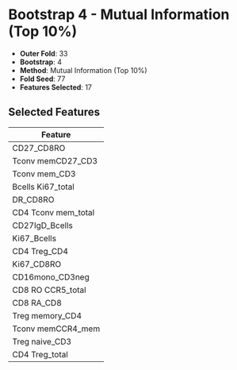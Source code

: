 # Bootstrap 4 - Mutual Information (Top 10%)

- **Outer Fold**: 33
- **Bootstrap**: 4
- **Method**: Mutual Information (Top 10%)
- **Fold Seed**: 77
- **Features Selected**: 17

## Selected Features

| Feature |
|---------|
| CD27_CD8RO |
| Tconv memCD27_CD3 |
| Tconv mem_CD3 |
| Bcells Ki67_total |
| DR_CD8RO |
| CD4 Tconv mem_total |
| CD27IgD_Bcells |
| Ki67_Bcells |
| CD4 Treg_CD4 |
| Ki67_CD8RO |
| CD16mono_CD3neg |
| CD8 RO CCR5_total |
| CD8 RA_CD8 |
| Treg memory_CD4 |
| Tconv memCCR4_mem |
| Treg naive_CD3 |
| CD4 Treg_total |
